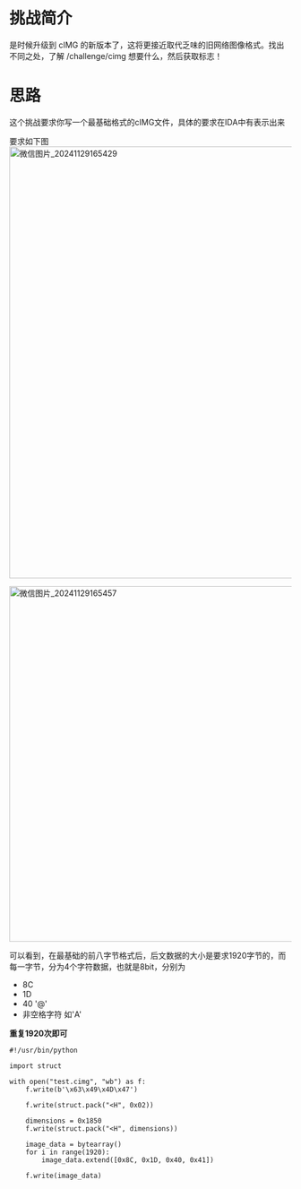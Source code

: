 # 挑战简介
是时候升级到 cIMG 的新版本了，这将更接近取代乏味的旧网络图像格式。找出不同之处，了解 /challenge/cimg 想要什么，然后获取标志！

# 思路
这个挑战要求你写一个最基础格式的cIMG文件，具体的要求在IDA中有表示出来

要求如下图  
<img width="771" alt="微信图片_20241129165429" src="https://github.com/user-attachments/assets/7b6088a1-a4fb-4ac0-b92d-2ad39d8163c5">  

<img width="635" alt="微信图片_20241129165457" src="https://github.com/user-attachments/assets/7c278e65-4597-4633-82f4-ed5726f66c72">  

可以看到，在最基础的前八字节格式后，后文数据的大小是要求1920字节的，而每一字节，分为4个字符数据，也就是8bit，分别为  
- 8C
- 1D
- 40 '@'
- 非空格字符 如'A'

**重复1920次即可**
```
#!/usr/bin/python

import struct

with open("test.cimg", "wb") as f:
    f.write(b'\x63\x49\x4D\x47')

    f.write(struct.pack("<H", 0x02))

    dimensions = 0x1850
    f.write(struct.pack("<H", dimensions))

    image_data = bytearray()
    for i in range(1920): 
        image_data.extend([0x8C, 0x1D, 0x40, 0x41]) 

    f.write(image_data)

```
